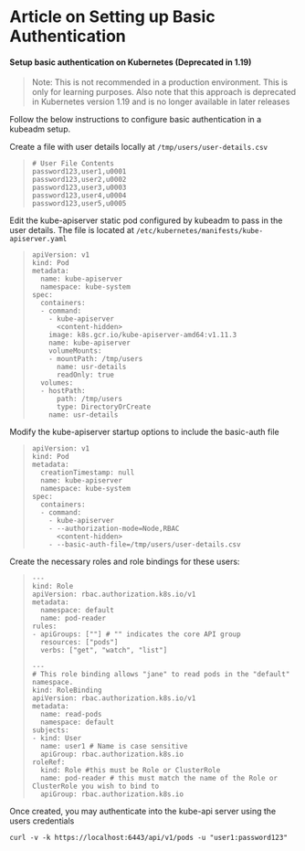 # Article on Setting up Basic Authentication

#### Setup basic authentication on Kubernetes (Deprecated in 1.19)

> Note: This is not recommended in a production environment. This is only for learning purposes. Also note that this approach is deprecated in Kubernetes version 1.19 and is no longer available in later releases

Follow the below instructions to configure basic authentication in a kubeadm setup.

Create a file with user details locally at `/tmp/users/user-details.csv`

> ```
> # User File Contents
> password123,user1,u0001
> password123,user2,u0002
> password123,user3,u0003
> password123,user4,u0004
> password123,user5,u0005
> ```

Edit the kube-apiserver static pod configured by kubeadm to pass in the user details. The file is located at `/etc/kubernetes/manifests/kube-apiserver.yaml`

> ```
> apiVersion: v1
> kind: Pod
> metadata:
>   name: kube-apiserver
>   namespace: kube-system
> spec:
>   containers:
>   - command:
>     - kube-apiserver
>       <content-hidden>
>     image: k8s.gcr.io/kube-apiserver-amd64:v1.11.3
>     name: kube-apiserver
>     volumeMounts:
>     - mountPath: /tmp/users
>       name: usr-details
>       readOnly: true
>   volumes:
>   - hostPath:
>       path: /tmp/users
>       type: DirectoryOrCreate
>     name: usr-details
> ```

Modify the kube-apiserver startup options to include the basic-auth file

> ```
> apiVersion: v1
> kind: Pod
> metadata:
>   creationTimestamp: null
>   name: kube-apiserver
>   namespace: kube-system
> spec:
>   containers:
>   - command:
>     - kube-apiserver
>     - --authorization-mode=Node,RBAC
>       <content-hidden>
>     - --basic-auth-file=/tmp/users/user-details.csv
> ```

Create the necessary roles and role bindings for these users:

> ```
> ---
> kind: Role
> apiVersion: rbac.authorization.k8s.io/v1
> metadata:
>   namespace: default
>   name: pod-reader
> rules:
> - apiGroups: [""] # "" indicates the core API group
>   resources: ["pods"]
>   verbs: ["get", "watch", "list"]
> 
> ---
> # This role binding allows "jane" to read pods in the "default" namespace.
> kind: RoleBinding
> apiVersion: rbac.authorization.k8s.io/v1
> metadata:
>   name: read-pods
>   namespace: default
> subjects:
> - kind: User
>   name: user1 # Name is case sensitive
>   apiGroup: rbac.authorization.k8s.io
> roleRef:
>   kind: Role #this must be Role or ClusterRole
>   name: pod-reader # this must match the name of the Role or ClusterRole you wish to bind to
>   apiGroup: rbac.authorization.k8s.io
> ```

Once created, you may authenticate into the kube-api server using the users credentials

```
curl -v -k https://localhost:6443/api/v1/pods -u "user1:password123"
```